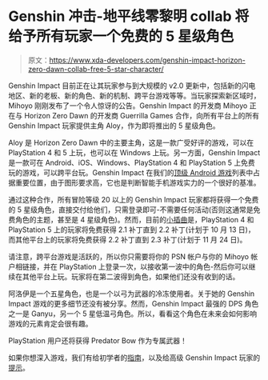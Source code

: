 # Genshin 冲击-地平线零黎明 collab 将给予所有玩家一个免费的 5 星级角色

> 原文：<https://www.xda-developers.com/genshin-impact-horizon-zero-dawn-collab-free-5-star-character/>

Genshin Impact 目前正在让其玩家参与到大规模的 v2.0 更新中，包括新的闪电地区、新的老板、新的角色、新的机制、跨平台游戏等等。当玩家探索新区域时，Mihoyo 刚刚发布了一个令人惊讶的公告。Genshin Impact 的开发商 Mihoyo 正在与 Horizon Zero Dawn 的开发商 Guerrilla Games 合作，向所有平台上的所有 Genshin Impact 玩家提供主角 Aloy，作为即将推出的 5 星级角色。

Aloy 是 Horizon Zero Dawn 中的主要主角，这是一款广受好评的游戏，可以在 PlayStation 4 和 5 上玩，也可以在 Windows 上玩。另一方面，Genshin Impact 是一款可在 Android、iOS、Windows、PlayStation 4 和 PlayStation 5 上免费玩的游戏，可以跨平台玩。Genshin Impact 在我们的[顶级 Android 游戏](https://www.xda-developers.com/best-android-games/)列表中占据重要位置，由于图形要求高，它也是判断智能手机游戏实力的一个很好的基准。

通过这种合作，所有冒险等级 20 以上的 Genshin Impact 玩家都将获得一个免费的 5 星级角色，直接交付给他们，只需登录即可-不需要任何活动(否则这通常是免费角色的主题，甚至是 4 星级角色)。然而，目前的[小插曲](https://www.hoyolab.com/genshin/article/588087)是，PlayStation 4 和 PlayStation 5 上的玩家将免费获得 2.1 补丁直到 2.2 补丁(计划于 10 月 13 日)，而其他平台上的玩家将免费获得 2.2 补丁直到 2.3 补丁(计划于 11 月 24 日)。

请注意，跨平台游戏是活跃的，所以你只需要将你的 PSN 帐户与你的 Mihoyo 帐户相链接，并在 PlayStation 上登录一次，以接收第一波中的角色-然后你可以继续在其他平台上玩。玩家将在第二波得到角色，如果他们还没有收到的话。

阿洛伊是一个五星角色，也是一个以弓为武器的冷冻使用者。关于她的 Genshin Impact 游戏的更多细节还没有被分享。然而，Genshin Impact 最强的 DPS 角色之一是 Ganyu，另一个 5 星低温弓角色。所以，看看这个角色在未来会如何影响游戏的元素肯定会很有趣。

PlayStation 用户还将获得 Predator Bow 作为专属武器！

如果你想深入游戏，我们有给初学者的[指南](https://www.xda-developers.com/genshin-impact-tips-tricks-beginners/)，以及给高级 Genshin Impact 玩家的[提示](https://www.xda-developers.com/genshin-impact-advanced-tips-tricks/)。